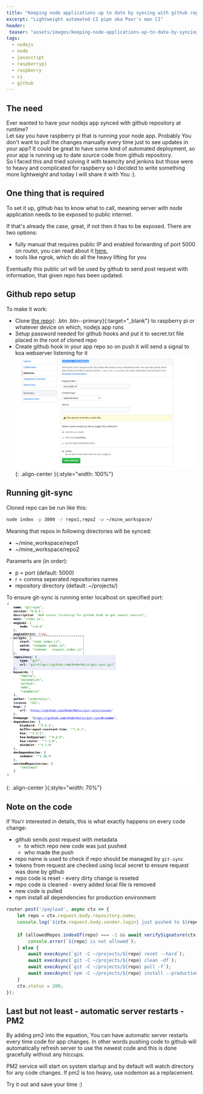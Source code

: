 ```yaml
---
title: "Keeping node applications up to date by syncing with github repo"
excerpt: "Lightweight automated CI pipe aka Poor's man CI"
header:
 teaser: "assets/images/keeping-node-applications-up-to-date-by-syncing-with-github-repo/teaser.png"
tags: 
  - nodejs
  - node
  - javascript
  - raspberrypi
  - raspberry
  - ci
  - github
--- 
```


## The need
Ever wanted to have your nodejs app synced with github repository at runtime?  
Let say you have raspberry pi that is running your node app.
Probably You don't want to pull the changes manually every time just to see updates in your app? It could be great to have some kind of automated deployment, so your app is running up to date source code from github repository.  
So I faced this and tried solving it with teamcity and jenkins but those were to heavy and complicated for raspberry so I decided to write something more lightweight and today I will share it with You :).

## One thing that is required
To set it up, github has to know what to call, meaning server with node application needs to be exposed to public internet.

If that's already the case, great, if not then it has to be exposed.
There are two options:
- fully manual that requires public IP and enabled forwarding of port 5000 on router, you can read about it [here.](https://deaddesk.top/exposing-local-server-to-the-public-internet/)
- tools like ngrok, which do all the heavy lifting for you

Eventually this public url will be used by github to send post request with information, that given repo has been updated.

## Github repo setup
To make it work:
- Clone [the repo](https://github.com/UnderNotic/auto-deploy-raspberrypi){: .btn .btn--primary}{:target="_blank"} to raspberry pi or whatever device on which, nodejs app runs
- Setup password needed for github hooks and put it to secret.txt file placed in the root of cloned repo
- Create github hook in your app repo so on push it will send a signal to koa webserver listening for it
![image-center](/assets/images/keeping-node-applications-up-to-date-by-syncing-with-github-repo/webhook.png){: .align-center }{:style="width: 100%"}

## Running git-sync

Cloned repo can be run like this:
```bash
node index -p 3000 -r repo1,repo2 -w ~/mine_workspace/
```
Meaning that repos in following directories will be synced:
- ~/mine_workspace/repo1
- ~/mine_workspace/repo2

Paramerts are (in order):
- p = port (default: 5000)
- r = comma seperated repositories names
- repository directory (default: ~/projects/)

To ensure git-sync is running enter localhost on specified port:
![image-center](/assets/images/keeping-node-applications-up-to-date-by-syncing-with-github-repo/package.png){: .align-center }{:style="width: 70%"}

## Note on the code
If You'r interested in details, this is what exactly happens on every code change:
- github sends post request with metadata
    - to which repo new code was just pushed
    - who made the push
- repo name is used to check if repo should be managed by `git-sync`
- tokens from request are checked using local secret to ensure request was done by github
- repo code is reset - every dirty change is reseted
- repo code is cleaned - every added local file is removed
- new code is pulled
- npm install all dependencies for production environment

```javascript
router.post('/payload', async ctx => {
    let repo = ctx.request.body.repository.name;
    console.log(`${ctx.request.body.sender.login} just pushed to ${repo}`);

    if (allowedRepos.indexOf(repo) === -1 && await verifySignature(ctx.request, secretTokenPromise)) {
        console.error(`${repo} is not allowed`);
    } else {
        await execAsync(`git -C ~/projects/${repo} reset --hard`);
        await execAsync(`git -C ~/projects/${repo} clean -df`);
        await execAsync(`git -C ~/projects/${repo} pull -f`);
        await execAsync(`npm -C ~/projects/${repo} install --production`);
    }
    ctx.status = 200;
});
```

## Last but not least - automatic server restarts - PM2
By adding pm2 into the equation, You can have automatic server restarts every time code for app changes. In other words pushing code to github will automatically refresh server to use the newest code and this is done gracefully without any hiccups.

PM2 service will start on system startup and by default will watch directory for any code changes.
If pm2 is too heavy, use nodemon as a replacement.

Try it out and save your time :)
